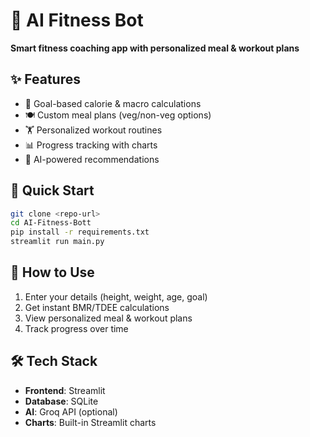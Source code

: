 # 💪 AI Fitness Bot

**Smart fitness coaching app with personalized meal & workout plans**

## ✨ Features
- 🎯 Goal-based calorie & macro calculations
- 🍽️ Custom meal plans (veg/non-veg options)
- 🏋️ Personalized workout routines
- 📊 Progress tracking with charts
- 🤖 AI-powered recommendations

## 🚀 Quick Start
```bash
git clone <repo-url>
cd AI-Fitness-Bott
pip install -r requirements.txt
streamlit run main.py
```

## 📱 How to Use
1. Enter your details (height, weight, age, goal)
2. Get instant BMR/TDEE calculations
3. View personalized meal & workout plans
4. Track progress over time

## 🛠️ Tech Stack
- **Frontend**: Streamlit
- **Database**: SQLite
- **AI**: Groq API (optional)
- **Charts**: Built-in Streamlit charts